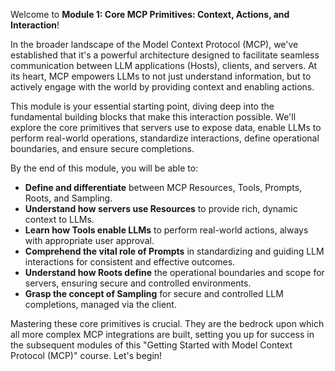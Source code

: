Welcome to **Module 1: Core MCP Primitives: Context, Actions, and Interaction**!

In the broader landscape of the Model Context Protocol (MCP), we've established that it's a powerful architecture designed to facilitate seamless communication between LLM applications (Hosts), clients, and servers. At its heart, MCP empowers LLMs to not just understand information, but to actively engage with the world by providing context and enabling actions.

This module is your essential starting point, diving deep into the fundamental building blocks that make this interaction possible. We'll explore the core primitives that servers use to expose data, enable LLMs to perform real-world operations, standardize interactions, define operational boundaries, and ensure secure completions.

By the end of this module, you will be able to:

*   **Define and differentiate** between MCP Resources, Tools, Prompts, Roots, and Sampling.
*   **Understand how servers use Resources** to provide rich, dynamic context to LLMs.
*   **Learn how Tools enable LLMs** to perform real-world actions, always with appropriate user approval.
*   **Comprehend the vital role of Prompts** in standardizing and guiding LLM interactions for consistent and effective outcomes.
*   **Understand how Roots define** the operational boundaries and scope for servers, ensuring secure and controlled environments.
*   **Grasp the concept of Sampling** for secure and controlled LLM completions, managed via the client.

Mastering these core primitives is crucial. They are the bedrock upon which all more complex MCP integrations are built, setting you up for success in the subsequent modules of this "Getting Started with Model Context Protocol (MCP)" course. Let's begin!